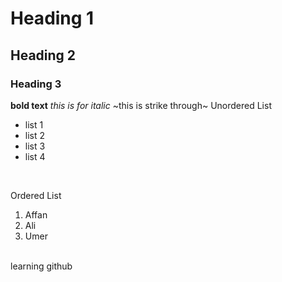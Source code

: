 # Heading 1
## Heading 2
### Heading 3
**bold text**
_this is for italic_
~this is strike through~
Unordered List
<br/>
- list 1
- list 2
- list 3
- list 4
<br/>

Ordered List
1. Affan
2. Ali
3. Umer
<br/>
learning github

